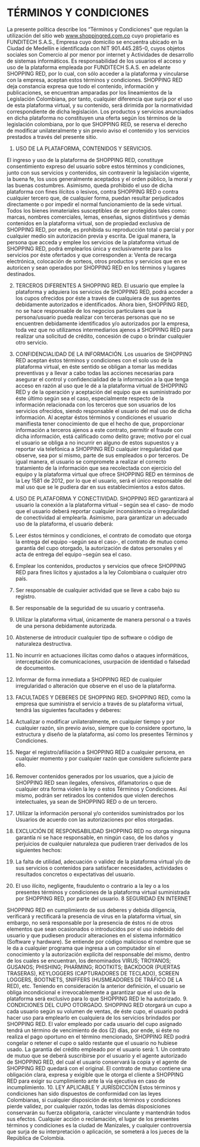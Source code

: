 # TÉRMINOS Y CONDICIONES

La presente política describe los “Términos y Condiciones” que regulan la utilización del sitio web www.shoppingred.com.co cuyo propietario es FUNDITECH S.A.S., Empresa cuyo domicilio se encuentra ubicado en la Ciudad de Medellín e identificada con NIT 901.445.285-0, cuyos objetos sociales son Comercio al por menor por internet y Actividades de desarrollo de sistemas informáticos.
Es responsabilidad de los usuarios el acceso y uso de la plataforma empleada por FUNDITECH S.A.S. en adelante SHOPPING RED, por lo cual, con sólo acceder a la plataforma y vincularse con la empresa, aceptan estos términos y condiciones.
SHOPPING RED deja constancia expresa que todo el contenido, información y publicaciones, se encuentran amparadas por los lineamientos de la Legislación Colombiana, por tanto, cualquier diferencia que surja por el uso de esta plataforma virtual, y su contenido, será dirimida por la normatividad correspondiente de dicha legislación. Los productos y servicios anunciados en dicha plataforma no constituyen una oferta según los términos de la legislación colombiana, por lo que SHOPPING RED, se reserva el derecho de modificar unilateralmente y sin previo aviso el contenido y los servicios prestados a través del presente sitio.

1.	USO DE LA PLATAFORMA, CONTENIDOS Y SERVICIOS.

El ingreso y uso de la plataforma de SHOPPING RED, constituye consentimiento expreso del usuario sobre estos términos y condiciones, junto con sus servicios y contenidos, sin contravenir la legislación vigente, la buena fe, los usos generalmente aceptados y el orden público, la moral y las buenas costumbres.
Asimismo, queda prohibido el uso de dicha plataforma con fines ilícitos o lesivos, contra SHOPPING RED o contra cualquier tercero que, de cualquier forma, puedan resultar perjudicados directamente o por impedir el normal funcionamiento de la sede virtual.
Todos los bienes inmateriales susceptibles de ser protegidos tales como: marcas, nombres comerciales, lemas, enseñas, signos distintivos y demás contenidos en la plataforma virtual, son de propiedad exclusiva de SHOPPING RED, por ende, es prohibida su reproducción total o parcial y por cualquier medio sin autorización previa y escrita.
De igual manera, la persona que acceda y emplee los servicios de la plataforma virtual de SHOPPING RED, podrá emplearlos única y exclusivamente para los servicios por éste ofertados y que corresponden a: Venta de recarga electrónica, colocación de sorteos, otros productos y servicios que en se autoricen y sean operados por SHOPPING RED en los términos y lugares destinados.


2.	TERCEROS DIFERENTES A SHOPPING RED.
      El usuario que emplee la plataforma y adquiera los servicios de SHOPPING RED, podrá acceder a los cupos ofrecidos por éste a través de cualquiera de sus agentes debidamente autorizados e identificados.
      Ahora bien, SHOPPING RED, no se hace responsable de los negocios particulares que la persona/usuario pueda realizar con terceras personas que no se encuentren debidamente identificados y/o autorizados por la empresa, toda vez que  no utilizamos intermediarios ajenos a SHOPPING RED para realizar una solicitud de crédito, concesión de cupo o brindar cualquier otro servicio.
3.	CONFIDENCIALIDAD DE LA INFORMACIÓN.
      Los usuarios de SHOPPING RED aceptan éstos términos y condiciones con el solo uso de la plataforma virtual, en éste sentido se obligan a tomar las medidas preventivas y a llevar a cabo todas las acciones necesarias para asegurar el control y confidencialidad de la información a la que tenga acceso en razón al uso que le dé a la plataforma virtual de SHOPPING RED y de la operación y aceptación del equipo que es suministrado por éste último según sea el caso, especialmente respecto de la información relacionada con los terceros que son usuarios de los servicios ofrecidos, siendo responsable el usuario del mal uso de dicha información.
      Al aceptar éstos términos y condiciones el usuario manifiesta tener conocimiento de que el hecho de que, proporcionar información a terceros ajenos a este contrato, permitir el fraude con dicha información, está calificado como delito grave; motivo por el cual el usuario se obliga a no incurrir en alguno de estos supuestos y a reportar vía telefónica a SHOPPING RED cualquier irregularidad que observe, sea por sí mismo, parte de sus empleados o por terceros.
      De igual manera, el usuario se compromete a realizar el correcto tratamiento de la información que sea recolectada con ejercicio del equipo y la plataforma virtual que ofrece SHOPPING RED  en términos de la Ley 1581 de 2012, por lo que el usuario, será el único responsable del mal uso que se le pudiera dar en sus establecimientos a estos datos.

4.	USO DE PLATAFORMA Y CONECTIVIDAD.
      SHOPPING RED garantizará al usuario la conexión a la plataforma virtual – según sea el caso- de modo que el usuario deberá reportar cualquier inconsistencia o irregularidad de conectividad al emplearla.
      Asimismo, para garantizar un adecuado uso de la plataforma, el usuario deberá:
1.	Leer éstos términos y condiciones, el contrato de comodato que otorga la entrega del equipo –según sea el caso-, el contrato de mutuo como garantía del cupo otorgado, la autorización de datos personales y el acta de entrega del equipo –según sea el caso.
2.	Emplear los contenidos, productos y servicios que ofrece SHOPPING RED para fines lícitos y ajustados a la ley Colombiana o cualquier otro país.
3.	Ser responsable de cualquier actividad que se lleve a cabo bajo su registro.
4.	Ser responsable de la seguridad de su usuario y contraseña.
5.	Utilizar la plataforma virtual, únicamente de manera personal o a través de una persona debidamente autorizada.
6.	Abstenerse de introducir cualquier tipo de software o código de naturaleza destructiva.
7.	No incurrir en actuaciones ilícitas como daños o ataques informáticos, interceptación de comunicaciones, usurpación de identidad o falsedad de documentos.
8.	Informar de forma inmediata a SHOPPING RED de cualquier irregularidad o alteración que observe en el uso de la plataforma.
5.	FACULTADES Y DEBERES DE SHOPPING RED.
      SHOPPING RED, como la empresa que suministra el servicio a través de su plataforma virtual, tendrá las siguientes facultades y deberes:
1.	Actualizar o modificar unilateralmente, en cualquier tiempo y por cualquier razón, sin previo aviso, siempre que lo considere oportuno, la estructura y diseño de la plataforma, así como los presentes Términos y Condiciones.
2.	Negar el registro/afiliación a SHOPPING RED a cualquier persona, en cualquier momento y por cualquier razón que considere suficiente para ello.
3.	Remover contenidos generados por los usuarios, que a juicio de SHOPPING RED sean ilegales, ofensivos, difamatorios o que de cualquier otra forma violen la ley o estos Términos y Condiciones. Así mismo, podrán ser retirados los contenidos que violen derechos intelectuales, ya sean de SHOPPING RED o de un tercero.
4.	Utilizar la información personal y/o contenidos suministrados por los Usuarios de acuerdo con las autorizaciones por ellos otorgadas.
7. EXCLUCIÓN DE RESPONSABILIDAD
   SHOPPING RED no otorga ninguna garantía ni se hace responsable, en ningún caso, de los daños y perjuicios de cualquier naturaleza que pudieren traer derivados de los siguientes hechos:
1.	La falta de utilidad, adecuación o validez de la plataforma virtual y/o de sus servicios o contenidos para satisfacer necesidades, actividades o resultados concretos o expectativas del usuario.
2.	El uso ilícito, negligente, fraudulento o contrario a la ley o a los presentes términos y condiciones de la plataforma virtual suministrada por SHOPPING RED, por parte del usuario.
      8	SEGURIDAD EN INTERNET

SHOPPING RED en cumplimiento de sus deberes y debida diligencia, verificará y rectificará la presencia de virus en la plataforma virtual, sin embargo, no será responsable por la presencia de éstos ni de otros elementos que sean ocasionados o introducidos por el uso indebido del usuario y que pudiesen producir alteraciones en el sistema informático (Software y hardware).
Se entiende por código malicioso el nombre que se le da a cualquier programa que ingresa a un computador sin el conocimiento y la autorización explícita del responsable del mismo, dentro de los cuales se encuentran, los denominados VIRUS; TROYANOS; GUSANOS; PHISHING; PHARMING; ROOTKITS; BACKDOOR (PUERTAS TRASERAS), KEYLOGGERS (CAPTURADORES DE TECLADO), SCREEN LOGGERS, BOOTNETS, SNIFFERS (HUSMEADORES DE TRÁFICO DE LA RED), etc.
Teniendo en consideración la anterior definición, el usuario se obliga incondicional e irrevocablemente a garantizar que el uso de la plataforma será exclusivo para lo que SHOPPING RED le ha autorizado.
9.	CONDICIONES DEL CUPO OTORGADO.
      SHOPPING RED otorgará un cupo a cada usuario según su volumen de ventas, de éste cupo, el usuario podrá hacer uso para emplearlo en cualquiera de los servicios brindados por SHOPPING RED.
      El valor empleado por cada usuario del cupo asignado tendrá un término de vencimiento de dos (2) días, por ende, si éste no realiza el pago oportuno en el término mencionado, SHOPPING RED podrá congelar o retener el cupo o saldo restante que el usuario no hubiese usado.
      La garantía del crédito empleado por el usuario será: 1. Un contrato de mutuo que se deberá suscribirse por el usuario y el agente autorizado de SHOPPING RED, del cual el usuario conservará la copia y el agente de SHOPPING RED quedará con el original.
      El contrato de mutuo contiene una obligación clara, expresa y exigible que le otorga el cliente a SHOPPING RED para exigir su cumplimiento ante la vía ejecutiva en caso de incumplimiento.
10.	 LEY APLICABLE Y JURÍSDICCIÓN
        Estos términos y condiciones han sido dispuestos de conformidad con las leyes Colombianas, si cualquier disposición de estos términos y condiciones pierde validez, por cualquier razón, todas las demás disposiciones conservarán su fuerza obligatoria, carácter vinculante y mantendrán todos sus efectos.
        Cualquier acción o reclamación, el lugar de los presentes términos y condiciones es la ciudad de Manizales, y cualquier controversia que surja de su interpretación o aplicación, se someterá a los jueces de la República de Colombia.







